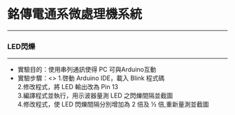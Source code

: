 # 銘傳電通系微處理機系統

----

### LED閃爍

----
* 實驗目的：使用串列通訊使得 PC 可與Arduino互動
* 實驗步驟：<>
1.啓動 Arduino IDE，載入 Blink 程式碼<br>
2.修改程式，將 LED 輸出改為 Pin 13<br>
3.編譯程式並執行，用示波器量測 LED 之閃爍間隔並截圖<br>
4.修改程式，使 LED 閃爍間隔分別增加為 2 倍及 ½ 倍,重新量測並截圖
